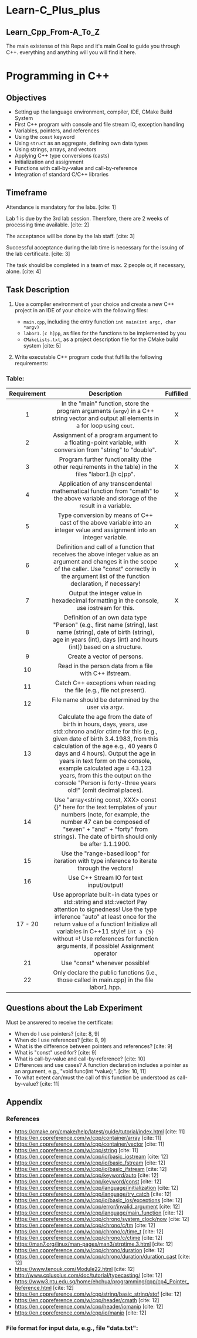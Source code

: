 # Learn-C_Plus_plus
## Learn_Cpp_From-A_To_Z
The main existense of this Repo and it's main Goal to guide you through C++.
everything and anything will you will find it here.

#   Programming in C++ 

##   Objectives

* Setting up the language environment, compiler, IDE, CMake Build System
* First C++ program with console and file stream IO, exception handling
* Variables, pointers, and references
* Using the `const` keyword
* Using `struct` as an aggregate, defining own data types
* Using strings, arrays, and vectors
* Applying C++ type conversions (casts)
* Initialization and assignment
* Functions with call-by-value and call-by-reference
* Integration of standard C/C++ libraries

##   Timeframe

Attendance is mandatory for the labs. [cite: 1]

Lab 1 is due by the 3rd lab session. Therefore, there are 2 weeks of processing time available. [cite: 2]

The acceptance will be done by the lab staff. [cite: 3]

Successful acceptance during the lab time is necessary for the issuing of the lab certificate. [cite: 3]

The task should be completed in a team of max. 2 people or, if necessary, alone. [cite: 4]

##   Task Description

1.  Use a compiler environment of your choice and create a new C++ project in an IDE of your choice with the following files:

    * `main.cpp`, including the entry function `int main(int argc, char *argv)`
    * `labor1.[c h]pp`, as files for the functions to be implemented by you
    * `CMakeLists.txt`, as a project description file for the CMake build system [cite: 5]
2.  Write executable C++ program code that fulfills the following requirements:

###   Table:

|   Requirement   |   Description   | Fulfilled |
| :-------------: | :----------------------------------------------------: |:---------:|
|        1        | In the "main" function, store the program arguments (`argv`) in a C++ string vector and output all elements in a for loop using `cout`. |     X     |
|        2        | Assignment of a program argument to a floating-point variable, with conversion from "string" to "double". |     X     |
|        3        | Program further functionality (the other requirements in the table) in the files "labor1.[h c]pp". |     X     |
|        4        | Application of any transcendental mathematical function from "cmath" to the above variable and storage of the result in a variable. |     X     |
|        5        | Type conversion by means of C++ cast of the above variable into an integer value and assignment into an integer variable. |     X     |
|        6        | Definition and call of a function that receives the above integer value as an argument and changes it in the scope of the caller. Use "const" correctly in the argument list of the function declaration, if necessary! |     X     |
|        7        | Output the integer value in hexadecimal formatting in the console, use iostream for this. |     X     |
|        8        | Definition of an own data type "Person" (e.g., first name (string), last name (string), date of birth (string), age in years (int), days (int) and hours (int)) based on a structure. |           |
|        9        | Create a vector of persons. |           |
|       10        | Read in the person data from a file with C++ ifstream. |           |
|       11        | Catch C++ exceptions when reading the file (e.g., file not present). |           |
|       12        | File name should be determined by the user via argv. |           |
|       13        | Calculate the age from the date of birth in hours, days, years, use std::chrono and/or ctime for this (e.g., given date of birth 3.4.1983, from this calculation of the age e.g., 40 years 0 days and 4 hours). Output the age in years in text form on the console, example calculated age = 43.123 years, from this the output on the console "Person is forty-three years old!" (omit decimal places). |           |
|       14        | Use "array<string const, XXX> const {}" here for the text templates of your numbers (note, for example, the number 47 can be composed of "seven" + "and" + "forty" from strings). The date of birth should only be after 1.1.1900. |           |
|       15        | Use the "range-based loop" for iteration with type inference to iterate through the vectors! |           |
|       16        | Use C++ Stream IO for text input/output! |           |
|    17 - 20    | Use appropriate built-in data types or std::string and std::vector! Pay attention to signedness! Use the type inference "auto" at least once for the return value of a function! Initialize all variables in C++11 style! `int a {5}` without =! Use references for function arguments, if possible! Assignment operator |           |
|        21        | Use "const" whenever possible! |           |
|        22        | Only declare the public functions (i.e., those called in main.cpp) in the file labor1.hpp. |           |

##   Questions about the Lab Experiment

Must be answered to receive the certificate:

* When do I use pointers? [cite: 8, 9]
* When do I use references? [cite: 8, 9]
* What is the difference between pointers and references? [cite: 9]
* What is "const" used for? [cite: 9]
* What is call-by-value and call-by-reference? [cite: 10]
* Differences and use cases?
    A function declaration includes a pointer as an argument, e.g., "void func(int \*value);". [cite: 10, 11]
* To what extent can/must the call of this function be understood as call-by-value? [cite: 11]

##   Appendix

###   References

* <https://cmake.org/cmake/help/latest/guide/tutorial/index.html> [cite: 11]
* <https://en.cppreference.com/w/cpp/container/array> [cite: 11]
* <https://en.cppreference.com/w/cpp/container/vector> [cite: 11]
* <https://en.cppreference.com/w/cpp/string> [cite: 11]
* <https://en.cppreference.com/w/cpp/io/basic_iostream> [cite: 12]
* <https://en.cppreference.com/w/cpp/io/basic_fstream> [cite: 12]
* <https://en.cppreference.com/w/cpp/io/basic_ifstream> [cite: 12]
* <https://en.cppreference.com/w/cpp/keyword/auto> [cite: 12]
* <https://en.cppreference.com/w/cpp/keyword/const> [cite: 12]
* <https://en.cppreference.com/w/cpp/language/initialization> [cite: 12]
* <https://en.cppreference.com/w/cpp/language/try_catch> [cite: 12]
* <https://en.cppreference.com/w/cpp/io/basic_ios/exceptions> [cite: 12]
* <https://en.cppreference.com/w/cpp/error/invalid_argument> [cite: 12]
* <https://en.cppreference.com/w/cpp/language/main_function> [cite: 12]
* <https://en.cppreference.com/w/cpp/chrono/system_clock/now> [cite: 12]
* <https://en.cppreference.com/w/cpp/chrono/c/tm> [cite: 12]
* <https://en.cppreference.com/w/cpp/chrono/c/time_t> [cite: 12]
* <https://en.cppreference.com/w/cpp/chrono/c/ctime> [cite: 12]
* <https://man7.org/linux/man-pages/man3/strptime.3.html> [cite: 12]
* <https://en.cppreference.com/w/cpp/chrono/duration> [cite: 12]
* <https://en.cppreference.com/w/cpp/chrono/duration/duration_cast> [cite: 12]
* <https://www.tenouk.com/Module22.html> [cite: 12]
* <http://www.cplusplus.com/doc/tutorial/typecasting/> [cite: 12]
* <https://www3.ntu.edu.sg/home/ehchua/programming/cpp/cp4_Pointer_Reference.html> [cite: 12]
* <https://en.cppreference.com/w/cpp/string/basic_string/stof> [cite: 12]
* <https://en.cppreference.com/w/cpp/header/cmath> [cite: 12]
* <https://en.cppreference.com/w/cpp/header/iomanip> [cite: 12]
* <https://en.cppreference.com/w/cpp/io/manip> [cite: 12]

###   File format for input data, e.g., file "data.txt":

